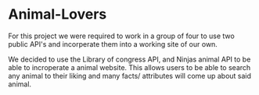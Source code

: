 # Animal-Lovers

For this project we were required to work in a group of four to use two public API's and incorperate them into a working site of our own.

We decided to use the Library of congress API, and Ninjas animal API to be able to incroperate a animal website. This allows users to be able to search any animal to their liking and many facts/ attributes will come up about said animal.


